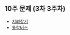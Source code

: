 ## 10주 문제 (3차 3주차)
* [지뢰찾기](https://www.acmicpc.net/problem/9082)
* [통학버스](https://www.acmicpc.net/problem/2513)